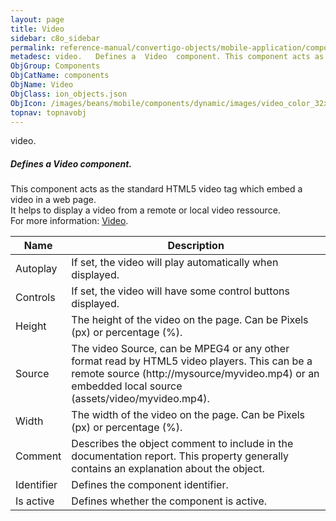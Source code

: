 ```yaml
---
layout: page
title: Video
sidebar: c8o_sidebar
permalink: reference-manual/convertigo-objects/mobile-application/components/components/video/
metadesc: video.   Defines a  Video  component. This component acts as the standard HTML5 video tag which embed a video in a web page. It helps to display a vid
ObjGroup: Components
ObjCatName: components
ObjName: Video
ObjClass: ion_objects.json
ObjIcon: /images/beans/mobile/components/dynamic/images/video_color_32x32.png
topnav: topnavobj
---
```

video. <br/>

##### Defines a <i>Video</i> component.<br/>
This component acts as the standard HTML5 video tag which embed a video in a web page.<br/>
It helps to display a video from a remote or local video ressource.<br/>
 For more information: <a href='https://www.w3schools.com/html/html5_video.asp' target='_blank'>Video</a>.

Name | Description 
--- | ---
Autoplay | If set, the video will play automatically when displayed.
Controls | If set, the video will have some control buttons displayed.
Height | The height of the video on the page. Can be Pixels (px) or percentage (%).
Source | The video Source, can be MPEG4 or any other format read by HTML5 video players. This can be a remote source (http://mysource/myvideo.mp4) or an embedded local source (assets/video/myvideo.mp4).
Width | The width of the video on the page. Can be Pixels (px) or percentage (%).
Comment | Describes the object comment to include in the documentation report.  This property generally contains an explanation about the object. 
Identifier | Defines the component identifier.  
Is active | Defines whether the component is active. 

